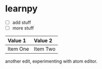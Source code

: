 # learnpy

- [ ] add stuff
- [ ] more stuff

| Value 1 | Value 2 |
| :------------- | :------------- |
| Item One       | Item Two       |

another edit, experimenting with atom editor.
